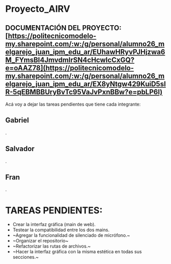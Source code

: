 # Proyecto_AIRV
## DOCUMENTACIÓN DEL PROYECTO: [https://politecnicomodelo-my.sharepoint.com/:w:/g/personal/alumno26_melgarejo_juan_ipm_edu_ar/EUhawHRyvPJHjzwa6M_FYmsBI4JmvdmIrSN4cHcwIcCxGQ?e=oAAZ78](https://politecnicomodelo-my.sharepoint.com/:w:/g/personal/alumno26_melgarejo_juan_ipm_edu_ar/EX8yNtgw429KuiD5sIR-5qEBMBBUryBvTc95VaJvPxnBBw?e=pbLP6l)

Acá voy a dejar las tareas pendientes que tiene cada integrante:

## Gabriel
.

## Salvador
.

## Fran
.

# TAREAS PENDIENTES:
- Crear la interfaz gráfica (main de web).
- Testear la compatibilidad entre los dos mains.
- ~Agregar la funcionalidad de silenciado de micrófono.~
- ~Organizar el repositorio~
- ~Refactorizar las rutas de archivos.~
- ~Hacer la interfaz gráfica con la misma estética en todas sus secciones.~
